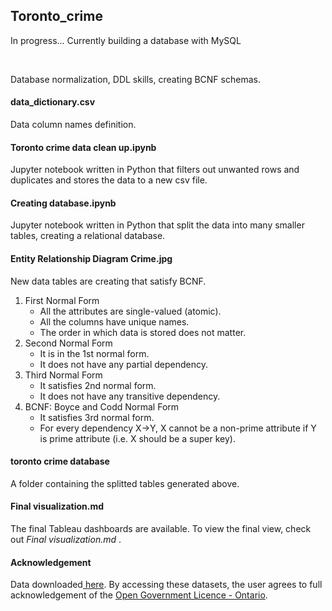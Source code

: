 <h2> Toronto_crime </h2>
<p> In progress... Currently building a database with MySQL </p> <br>
<p> Database normalization, DDL skills, creating BCNF schemas. </p> 

<h4> data_dictionary.csv </h4> 
<p> Data column names definition. </p>

<h4> Toronto crime data clean up.ipynb </h4>
<p> 
  Jupyter notebook written in Python that filters out unwanted rows and duplicates and stores the data to a new csv file.  
 </p>

<h4> Creating database.ipynb </h4>
<p> 
  Jupyter notebook written in Python that split the data into many smaller tables, creating a relational database. 
 </p>

<h4> Entity Relationship Diagram Crime.jpg </h4>
<p> 
  New data tables are creating that satisfy BCNF. 
  <ol>
  <li>First Normal Form
    <ul>
      <li>All the attributes are single-valued (atomic).</li>
      <li>All the columns have unique names.</li>
      <li>The order in which data is stored does not matter.</li>
    </ul>
    </li>
  <li>Second Normal Form
    <ul>
      <li>It is in the 1st normal form.</li>
      <li>It does not have any partial dependency.</li>
    </ul>
  </li>           
  <li>Third Normal Form
    <ul>
      <li>It satisfies 2nd normal form.</li>
      <li>It does not have any transitive dependency.</li>
    </ul>
  </li>
  <li>BCNF: Boyce and Codd Normal Form
    <ul>
      <li>It satisfies 3rd normal form.</li>
      <li>For every dependency X->Y, X cannot be a non-prime attribute if Y is prime attribute (i.e. X should be a super key).</li>
    </ul>
  </li>
</ol>

<h4> toronto crime database </h4>
<p> A folder containing the splitted tables generated above. </p> 

<h4> Final visualization.md</h4>
<p> The final Tableau dashboards are available. To view the final view, check out <i> Final visualization.md </i>. </p>

<h4> Acknowledgement</h4>
Data downloaded<a href = "https://data.torontopolice.on.ca/datasets/mci-2014-to-2019/data"> here</a>.
By accessing these datasets, the user agrees to full acknowledgement of the <a href = "https://www.ontario.ca/page/open-government-licence-ontario"> Open Government Licence - Ontario</a>.
